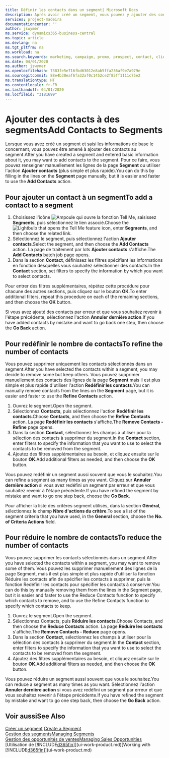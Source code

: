 ```yaml
---
title: Définir les contacts dans un segment| Microsoft Docs
description: Après avoir créé un segment, vous pouvez y ajouter des contacts, par exemple, dans le cadre d'une campagne marketing visant des clients particuliers.
services: project-madeira
documentationcenter: ''
author: jswymer
ms.service: dynamics365-business-central
ms.topic: article
ms.devlang: na
ms.tgt_pltfrm: na
ms.workload: na
ms.search.keywords: marketing, campaign, promo, prospect, contact, client, customer
ms.date: 04/01/2020
ms.author: jswymer
ms.openlocfilehash: 7383fe5e716fbd63012e8ab5ffa236af9e7a979e
ms.sourcegitcommit: 88e4b30eaf6fa32af0c1452ce2f85ff1111c75e2
ms.translationtype: HT
ms.contentlocale: fr-FR
ms.lasthandoff: 04/01/2020
ms.locfileid: "3181699"
---
```

# <a name="add-contacts-to-segments"></a><span data-ttu-id="40aac-103">Ajouter des contacts à des segments</span><span class="sxs-lookup"><span data-stu-id="40aac-103">Add Contacts to Segments</span></span>
<span data-ttu-id="40aac-104">Lorsque vous avez créé un segment et saisi les informations de base le concernant, vous pouvez être amené à ajouter des contacts au segment.</span><span class="sxs-lookup"><span data-stu-id="40aac-104">After you have created a segment and entered basic information about it, you may want to add contacts to the segment.</span></span> <span data-ttu-id="40aac-105">Pour ce faire, vous pouvez renseigner manuellement les lignes de la page **Segment** ou utiliser l'action **Ajouter contacts** (plus simple et plus rapide).</span><span class="sxs-lookup"><span data-stu-id="40aac-105">You can do this by filling in the lines on the **Segment** page manually, but it is easier and faster to use the **Add Contacts** action.</span></span>

## <a name="to-add-a-contact-to-a-segment"></a><span data-ttu-id="40aac-106">Pour ajouter un contact à un segment</span><span class="sxs-lookup"><span data-stu-id="40aac-106">To add a contact to a segment</span></span>
1. <span data-ttu-id="40aac-107">Choisissez l'icône ![Ampoule qui ouvre la fonction Tell Me](media/ui-search/search_small.png "Dites-moi ce que vous voulez faire"), saisissez **Segments**, puis sélectionnez le lien associé.</span><span class="sxs-lookup"><span data-stu-id="40aac-107">Choose the ![Lightbulb that opens the Tell Me feature](media/ui-search/search_small.png "Tell me what you want to do") icon, enter **Segments**, and then choose the related link.</span></span>  
2. <span data-ttu-id="40aac-108">Sélectionnez le segment, puis sélectionnez l'action **Ajouter contacts**.</span><span class="sxs-lookup"><span data-stu-id="40aac-108">Select the segment, and then choose the **Add Contacts** action.</span></span> <span data-ttu-id="40aac-109">La page de traitement par lots **Ajouter contacts** s'affiche.</span><span class="sxs-lookup"><span data-stu-id="40aac-109">The **Add Contacts** batch job page opens.</span></span>
3. <span data-ttu-id="40aac-110">Dans la section **Contact**, définissez les filtres spécifiant les informations en fonction desquelles vous souhaitez sélectionner des contacts.</span><span class="sxs-lookup"><span data-stu-id="40aac-110">In the **Contact** section, set filters to specify the information by which you want to select contacts.</span></span>

<span data-ttu-id="40aac-111">Pour entrer des filtres supplémentaires, répétez cette procédure pour chacune des autres sections, puis cliquez sur le bouton **OK**.</span><span class="sxs-lookup"><span data-stu-id="40aac-111">To enter additional filters, repeat this procedure on each of the remaining sections, and then choose the **OK** button.</span></span>

<span data-ttu-id="40aac-112">Si vous avez ajouté des contacts par erreur et que vous souhaitez revenir à l'étape précédente, sélectionnez l'action **Annuler dernière action**.</span><span class="sxs-lookup"><span data-stu-id="40aac-112">If you have added contacts by mistake and want to go back one step, then choose the **Go Back** action.</span></span>

## <a name="to-refine-the-number-of-contacts"></a><span data-ttu-id="40aac-113">Pour redéfinir le nombre de contacts</span><span class="sxs-lookup"><span data-stu-id="40aac-113">To refine the number of contacts</span></span>
<span data-ttu-id="40aac-114">Vous pouvez supprimer uniquement les contacts sélectionnés dans un segment.</span><span class="sxs-lookup"><span data-stu-id="40aac-114">After you have selected the contacts within a segment, you may decide to remove some but keep others.</span></span> <span data-ttu-id="40aac-115">Vous pouvez supprimer manuellement des contacts des lignes de la page **Segment** mais il est plus simple et plus rapide d'utiliser l'action **Redéfinir les contacts**.</span><span class="sxs-lookup"><span data-stu-id="40aac-115">You can manually remove contacts from the lines on the **Segment** page, but it is easier and faster to use the **Refine Contacts** action.</span></span>

1. <span data-ttu-id="40aac-116">Ouvrez le segment.</span><span class="sxs-lookup"><span data-stu-id="40aac-116">Open the segment.</span></span>
2. <span data-ttu-id="40aac-117">Sélectionnez **Contacts**, puis sélectionnez l'action **Redéfinir les contacts**.</span><span class="sxs-lookup"><span data-stu-id="40aac-117">Choose **Contacts**, and then choose the **Refine Contacts** action.</span></span> <span data-ttu-id="40aac-118">La page **Redéfinir les contacts** s'affiche.</span><span class="sxs-lookup"><span data-stu-id="40aac-118">The **Remove Contacts - Refine** page opens.</span></span>
3. <span data-ttu-id="40aac-119">Dans la section **Contact**, sélectionnez les champs à utiliser pour la sélection des contacts à supprimer du segment.</span><span class="sxs-lookup"><span data-stu-id="40aac-119">In the **Contact** section, enter filters to specify the information that you want to use to select the contacts to be removed from the segment.</span></span>
4. <span data-ttu-id="40aac-120">Ajoutez des filtres supplémentaires au besoin, et cliquez ensuite sur le bouton **OK**.</span><span class="sxs-lookup"><span data-stu-id="40aac-120">Add additional filters as needed, and then choose the **OK** button.</span></span>

<span data-ttu-id="40aac-121">Vous pouvez redéfinir un segment aussi souvent que vous le souhaitez.</span><span class="sxs-lookup"><span data-stu-id="40aac-121">You can refine a segment as many times as you want.</span></span> <span data-ttu-id="40aac-122">Cliquez sur **Annuler dernière action** si vous avez redéfini un segment par erreur et que vous souhaitez revenir à l'étape précédente.</span><span class="sxs-lookup"><span data-stu-id="40aac-122">If you have refined the segment by mistake and want to go one step back, choose the **Go Back**.</span></span>

<span data-ttu-id="40aac-123">Pour afficher la liste des critères segment utilisés, dans la section **Général**, sélectionnez le champ **Nbre d'actions du critère**.</span><span class="sxs-lookup"><span data-stu-id="40aac-123">To see a list of the segment criteria that you have used, in the **General** section, choose the **No. of Criteria Actions** field.</span></span>

## <a name="to-reduce-the-number-of-contacts"></a><span data-ttu-id="40aac-124">Pour réduire le nombre de contacts</span><span class="sxs-lookup"><span data-stu-id="40aac-124">To reduce the number of contacts</span></span>
<span data-ttu-id="40aac-125">Vous pouvez supprimer les contacts sélectionnés dans un segment.</span><span class="sxs-lookup"><span data-stu-id="40aac-125">After you have selected the contacts within a segment, you may want to remove some of them.</span></span> <span data-ttu-id="40aac-126">Vous pouvez les supprimer manuellement des lignes de la page Segment, mais il est plus simple et plus rapide d'utiliser la fonction Réduire les contacts afin de spécifier les contacts à supprimer, puis la fonction Redéfinir les contacts pour spécifier les contacts à conserver.</span><span class="sxs-lookup"><span data-stu-id="40aac-126">You can do this by manually removing them from the lines in the Segment page, but it is easier and faster to use the Reduce Contacts function to specify which contacts to remove, and to use the Refine Contacts function to specify which contacts to keep.</span></span>

1. <span data-ttu-id="40aac-127">Ouvrez le segment.</span><span class="sxs-lookup"><span data-stu-id="40aac-127">Open the segment.</span></span>
2. <span data-ttu-id="40aac-128">Sélectionnez Contacts, puis **Réduire les contacts**.</span><span class="sxs-lookup"><span data-stu-id="40aac-128">Choose Contacts, and then choose the **Reduce Contacts** action.</span></span> <span data-ttu-id="40aac-129">La page **Réduire les contacts** s'affiche.</span><span class="sxs-lookup"><span data-stu-id="40aac-129">The **Remove Contacts - Reduce** page opens.</span></span>
3. <span data-ttu-id="40aac-130">Dans la section **Contact**, sélectionnez les champs à utiliser pour la sélection des contacts à supprimer du segment.</span><span class="sxs-lookup"><span data-stu-id="40aac-130">In the **Contact** section, enter filters to specify the information that you want to use to select the contacts to be removed from the segment.</span></span>
4. <span data-ttu-id="40aac-131">Ajoutez des filtres supplémentaires au besoin, et cliquez ensuite sur le bouton **OK**.</span><span class="sxs-lookup"><span data-stu-id="40aac-131">Add additional filters as needed, and then choose the **OK** button.</span></span>

<span data-ttu-id="40aac-132">Vous pouvez réduire un segment aussi souvent que vous le souhaitez.</span><span class="sxs-lookup"><span data-stu-id="40aac-132">You can reduce a segment as many times as you want.</span></span> <span data-ttu-id="40aac-133">Sélectionnez l'action **Annuler dernière action** si vous avez redéfini un segment par erreur et que vous souhaitez revenir à l'étape précédente.</span><span class="sxs-lookup"><span data-stu-id="40aac-133">If you have refined the segment by mistake and want to go one step back, then choose the **Go Back** action.</span></span>

## <a name="see-also"></a><span data-ttu-id="40aac-134">Voir aussi</span><span class="sxs-lookup"><span data-stu-id="40aac-134">See Also</span></span>
<span data-ttu-id="40aac-135">[Créer un segment](marketing-how-create-segment.md) </span><span class="sxs-lookup"><span data-stu-id="40aac-135">[Create a Segment](marketing-how-create-segment.md) </span></span>  
[<span data-ttu-id="40aac-136">Gestion des segments</span><span class="sxs-lookup"><span data-stu-id="40aac-136">Managing Segments</span></span>](marketing-segments.md)  
[<span data-ttu-id="40aac-137">Gestion des opportunités de ventes</span><span class="sxs-lookup"><span data-stu-id="40aac-137">Managing Sales Opportunities</span></span>](marketing-manage-sales-opportunities.md)  
<span data-ttu-id="40aac-138">[Utilisation de [!INCLUDE[d365fin](includes/d365fin_md.md)]](ui-work-product.md)</span><span class="sxs-lookup"><span data-stu-id="40aac-138">[Working with [!INCLUDE[d365fin](includes/d365fin_md.md)]](ui-work-product.md)</span></span>  
